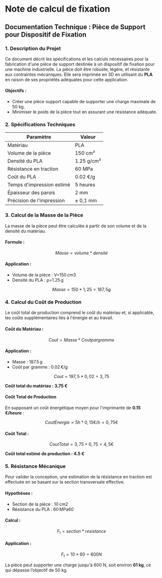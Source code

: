 # Note de calcul de fixation

## Documentation Technique : Pièce de Support pour Dispositif de Fixation

### 1. Description du Projet

Ce document décrit les spécifications et les calculs nécessaires pour la fabrication d'une pièce de support destinée à un dispositif de fixation pour une machine industrielle. La pièce doit être robuste, légère, et résistante aux contraintes mécaniques. Elle sera imprimée en 3D en utilisant du **PLA** en raison de ses propriétés adéquates pour cette application.

#### Objectifs :

* Créer une pièce support capable de supporter une charge maximale de 50 kg.
* Minimiser le poids de la pièce tout en assurant une résistance adéquate.

### 2. Spécifications Techniques

| Paramètre                 | Valeur     |
| ------------------------- | ---------- |
| Matériau                  | PLA        |
| Volume de la pièce        | 150 cm³    |
| Densité du PLA            | 1.25 g/cm³ |
| Résistance en traction    | 60 MPa     |
| Coût du PLA               | 0.02 €/g   |
| Temps d'impression estimé | 5 heures   |
| Épaisseur des parois      | 2 mm       |
| Précision de l'impression | ± 0,1 mm   |

### 3. Calcul de la Masse de la Pièce

La masse de la pièce peut être calculée à partir de son volume et de la densité du matériau.

#### Formule :

$$
Masse = volume * densité
$$

#### Application :

* Volume de la pièce : V=150 cm3
* Densité du PLA : ρ=1.25 g

$$
Masse =  150 * 1,25 = 187,5g
$$

### 4. Calcul du Coût de Production

Le coût total de production comprend le coût du matériau et, si applicable, les coûts supplémentaires liés à l'énergie et au travail.

#### Coût du Matériau :

$$
Cout = Masse * {Cout par gramme}
$$

#### Application :

* Masse : 187.5 g
* Coût par gramme : 0.02 €/g

$$
Cout = 197,5 * 0,02 = 3,75
$$

**Coût total du matériau : 3.75 €**

#### Coût Total de Production

En supposant un coût énergétique moyen pour l'imprimante de **0.15 €/heure** :

$$
Cout Energie = 5h * 0,15€/h =0,75€
$$

#### Coût Total :

$$
CoutTotal = 3,75 + 0,75 = 4,5€
$$

**Coût total estimé de production : 4.5 €**

### 5. Résistance Mécanique

Pour valider la conception, une estimation de la résistance en traction est effectuée en se basant sur la section transversale effective.

#### Hypothèses :

* Section de la pièce : 10 cm2
* Résistance du PLA : 60 MPa60

#### Calcul :

$$
F_t = section * resistance
$$

#### Application :

$$
F_t =10 * 60 = 600N
$$

La pièce peut supporter une charge jusqu'à 600 N, soit environ **61 kg**, ce qui dépasse l’objectif de 50 kg.

